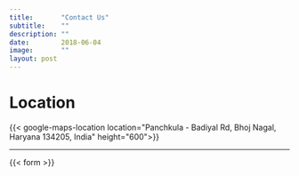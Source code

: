 ```yaml
---
title:       "Contact Us"
subtitle:    ""
description: ""
date:        2018-06-04
image:       ""
layout: post
---
```


# Location
{{< google-maps-location location="Panchkula - Badiyal Rd, Bhoj Nagal, Haryana 134205, India" height="600">}}

---

{{< form >}}


